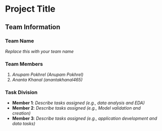 # Project Title

## Team Information

### Team Name
*Replace this with your team name*

### Team Members
1. *Anupam Pokhrel (Anupam Pokhrel)*
2. *Ananta Khanal (anantakhanal465)*
 
### Task Division
- **Member 1**: *Describe tasks assigned (e.g., data analysis and EDA)*
- **Member 2**: *Describe tasks assigned (e.g., Model validation and creation)*
- **Member 3**: *Describe tasks assigned (e.g., application development and data tasks)*
